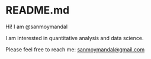 # README.md
Hi! I am @sanmoymandal

I am interested in quantitative analysis and data science.

Please feel free to reach me: sanmoymandal@gmail.com
